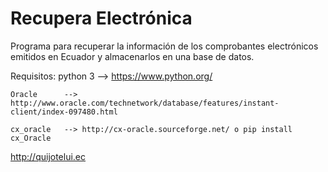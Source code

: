 # Recupera Electrónica
Programa para recuperar la información de los comprobantes electrónicos emitidos en Ecuador y almacenarlos en una base de datos.

Requisitos:
    python 3    --> https://www.python.org/
    
    Oracle      --> http://www.oracle.com/technetwork/database/features/instant-client/index-097480.html
    
    cx_oracle   --> http://cx-oracle.sourceforge.net/ o pip install cx_Oracle


http://quijotelui.ec
